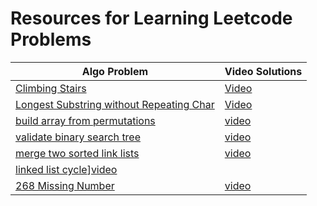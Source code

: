 # Resources for Learning Leetcode Problems


| Algo Problem | Video Solutions|
|---| ----|
|[Climbing Stairs](https://leetcode.com/problems/climbing-stairs/)| [Video](https://www.youtube.com/watch?v=Y0lT9Fck7qI)|
|[Longest Substring without Repeating Char](https://leetcode.com/problems/longest-substring-without-repeating-characters/)|[Video](https://www.youtube.com/watch?v=BQcnJQzE8f4)|
|[build array from permutations](https://leetcode.com/problems/build-array-from-permutation/)|[video](https://www.youtube.com/watch?v=UnVTsLaIvB4)|
|[validate binary search tree](https://leetcode.com/problems/validate-binary-search-tree/)|[video](https://www.youtube.com/watch?v=s6ATEkipzow)|
|[merge two sorted link lists](https://leetcode.com/problems/merge-two-sorted-lists/)|[video](https://www.youtube.com/watch?v=XIdigk956u0&t=275s)|
[linked list cycle](https://leetcode.com/problems/linked-list-cycle/)][video](https://www.youtube.com/watch?v=gBTe7lFR3vc)|
|[268 Missing Number](https://leetcode.com/problems/missing-number/)|[video](https://www.youtube.com/watch?v=4LrVhAxJUsA)|